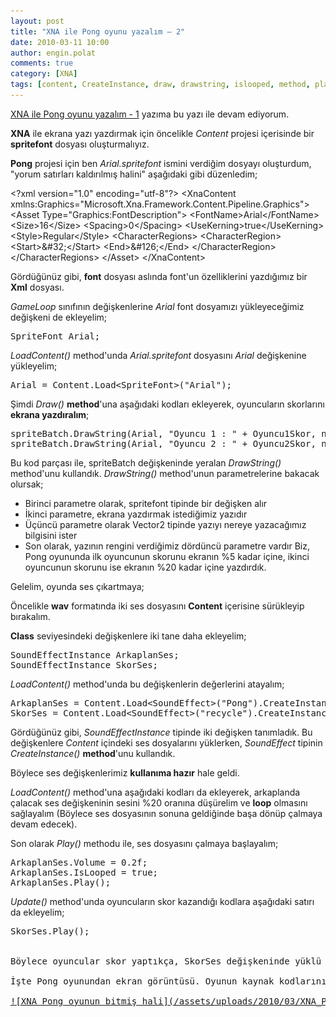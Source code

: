 ```yaml
---
layout: post
title: "XNA ile Pong oyunu yazalım – 2"
date: 2010-03-11 10:00
author: engin.polat
comments: true
category: [XNA]
tags: [content, CreateInstance, draw, drawstring, islooped, method, play, ses, sound, SoundEffect, SoundEffectInstance, spritefont, update, volume, XNA]
---
```

[XNA ile Pong oyunu yazalım - 1](http://www.enginpolat.com/xna-ile-pong-oyunu-yazalim-1/) yazıma bu yazı ile devam ediyorum.

**XNA** ile ekrana yazı yazdırmak için öncelikle *Content* projesi içerisinde bir **spritefont** dosyası oluşturmalıyız.

**Pong** projesi için ben *Arial.spritefont* ismini verdiğim dosyayı oluşturdum, "yorum satırları kaldırılmış halini" aşağıdaki gibi düzenledim;



&lt;?xml version="1.0" encoding="utf-8"?&gt;
&lt;XnaContent xmlns:Graphics="Microsoft.Xna.Framework.Content.Pipeline.Graphics"&gt;
    &lt;Asset Type="Graphics:FontDescription"&gt;
        &lt;FontName&gt;Arial&lt;/FontName&gt;
        &lt;Size&gt;16&lt;/Size&gt;
        &lt;Spacing&gt;0&lt;/Spacing&gt;
        &lt;UseKerning&gt;true&lt;/UseKerning&gt;
        &lt;Style&gt;Regular&lt;/Style&gt;
        &lt;CharacterRegions&gt;
            &lt;CharacterRegion&gt;
                &lt;Start&gt;&amp;#32;&lt;/Start&gt;
                &lt;End&gt;&amp;#126;&lt;/End&gt;
            &lt;/CharacterRegion&gt;
        &lt;/CharacterRegions&gt;
    &lt;/Asset&gt;
&lt;/XnaContent&gt;</pre>

Gördüğünüz gibi, **font** dosyası aslında font'un özelliklerini yazdığımız bir **Xml** dosyası.

*GameLoop* sınıfının değişkenlerine *Arial* font dosyamızı yükleyeceğimiz değişkeni de ekleyelim;

<pre class="brush:csharp">SpriteFont Arial;</pre>

*LoadContent()* method'unda *Arial.spritefont* dosyasını *Arial* değişkenine yükleyelim;

<pre class="brush:csharp">Arial = Content.Load&lt;SpriteFont&gt;("Arial");</pre>

Şimdi *Draw()* **method**'una aşağıdaki kodları ekleyerek, oyuncuların skorlarını **ekrana yazdıralım**;

<pre class="brush:csharp">spriteBatch.DrawString(Arial, "Oyuncu 1 : " + Oyuncu1Skor, new Vector2((float)(PENCERE_GENISLIK * 0.05), 30), Color.Yellow);
spriteBatch.DrawString(Arial, "Oyuncu 2 : " + Oyuncu2Skor, new Vector2((float)(PENCERE_GENISLIK * 0.80), 30), Color.Yellow);</pre>

Bu kod parçası ile, spriteBatch değişkeninde yeralan *DrawString()* method'unu kullandık. *DrawString()* method'unun parametrelerine bakacak olursak;


*   Birinci parametre olarak, spritefont tipinde bir değişken alır
*   İkinci parametre, ekrana yazdırmak istediğimiz yazıdır
*   Üçüncü parametre olarak Vector2 tipinde yazıyı nereye yazacağımız bilgisini ister
*   Son olarak, yazının rengini verdiğimiz dördüncü parametre vardır
Biz, Pong oyununda ilk oyuncunun skorunu ekranın %5 kadar içine, ikinci oyuncunun skorunu ise ekranın %20 kadar içine yazdırdık.

Gelelim, oyunda ses çıkartmaya;

Öncelikle **wav** formatında iki ses dosyasını **Content** içerisine sürükleyip bırakalım.

**Class** seviyesindeki değişkenlere iki tane daha ekleyelim;

<pre class="brush:csharp">SoundEffectInstance ArkaplanSes;
SoundEffectInstance SkorSes;</pre>

*LoadContent()* method'unda bu değişkenlerin değerlerini atayalım;

<pre class="brush:csharp">ArkaplanSes = Content.Load&lt;SoundEffect&gt;("Pong").CreateInstance();
SkorSes = Content.Load&lt;SoundEffect&gt;("recycle").CreateInstance();</pre>

Gördüğünüz gibi, *SoundEffectInstance* tipinde iki değişken tanımladık. Bu değişkenlere *Content* içindeki ses dosyalarını yüklerken, *SoundEffect* tipinin *CreateInstance()* **method**'unu kullandık.

Böylece ses değişkenlerimiz **kullanıma hazır** hale geldi.

*LoadContent()* method'una aşağıdaki kodları da ekleyerek, arkaplanda çalacak ses değişkeninin sesini %20 oranına düşürelim ve **loop** olmasını sağlayalım (Böylece ses dosyasının sonuna geldiğinde başa dönüp çalmaya devam edecek).

Son olarak *Play()* methodu ile, ses dosyasını çalmaya başlayalım;

<pre class="brush:csharp">ArkaplanSes.Volume = 0.2f;
ArkaplanSes.IsLooped = true;
ArkaplanSes.Play();</pre>

*Update()* method'unda oyuncuların skor kazandığı kodlara aşağıdaki satırı da ekleyelim;

<pre class="brush:csharp">SkorSes.Play();


Böylece oyuncular skor yaptıkça, SkorSes değişkeninde yüklü olan ses dosyası çalınacak.

İşte Pong oyunundan ekran görüntüsü. Oyunun kaynak kodlarını <a title="enginpolat.com : XNA ile Pong oyunu yazalım - 2 / Kodlar" href="/assets/uploads/2010/03/XNA_Pong.rar" target="_blank">buradan</a> indirebilirsiniz.

<a href="/assets/uploads/2010/03/XNA_Pong.png">![XNA Pong oyunun bitmiş hali](/assets/uploads/2010/03/XNA_Pong.png "XNA_Pong")</a>

